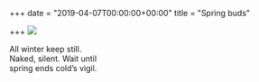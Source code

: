 +++
date = "2019-04-07T00:00:00+00:00"
title = "Spring buds"

+++
![](https://res.cloudinary.com/tobyblog/image/upload/v1554611133/img/E9DB253A-CCFB-44AF-9FF5-F117E08843D5.jpg)

All winter keep still.<br>
Naked, silent. Wait until<br>
spring ends cold’s vigil.